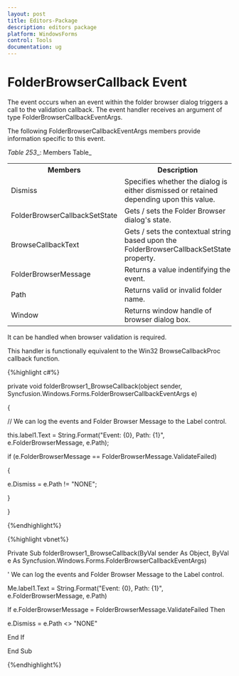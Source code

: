 ```yaml
---
layout: post
title: Editors-Package
description: editors package
platform: WindowsForms
control: Tools
documentation: ug
---
```


# FolderBrowserCallback Event

The event occurs when an event within the folder browser dialog triggers a call to the validation callback. The event handler receives an argument of type FolderBrowserCallbackEventArgs.

The following FolderBrowserCallbackEventArgs members provide information specific to this event.

_Table_ _253__: Members Table_

<table>
<tr>
<th>
Members</th><th>
Description</th></tr>
<tr>
<td>
Dismiss</td><td>
Specifies whether the dialog is either dismissed or retained depending upon this value.</td></tr>
<tr>
<td>
FolderBrowserCallbackSetState</td><td>
Gets / sets the Folder Browser dialog's state.</td></tr>
<tr>
<td>
BrowseCallbackText</td><td>
Gets / sets the contextual string based upon the FolderBrowserCallbackSetState property.</td></tr>
<tr>
<td>
FolderBrowserMessage</td><td>
Returns a value indentifying the event.</td></tr>
<tr>
<td>
Path</td><td>
Returns valid or invalid folder name.</td></tr>
<tr>
<td>
Window</td><td>
Returns window handle of browser dialog box.</td></tr>
</table>


It can be handled when browser validation is required.

This handler is functionally equivalent to the Win32 BrowseCallbackProc callback function.

{%highlight c#%}



private void folderBrowser1_BrowseCallback(object sender, Syncfusion.Windows.Forms.FolderBrowserCallbackEventArgs e)

{

// We can log the events and Folder Browser Message to the Label control.

this.label1.Text = String.Format("Event: {0}, Path: {1}", e.FolderBrowserMessage, e.Path);

if (e.FolderBrowserMessage == FolderBrowserMessage.ValidateFailed)

{

e.Dismiss = e.Path != "NONE";

}

}



{%endhighlight%}

{%highlight vbnet%}

Private Sub folderBrowser1_BrowseCallback(ByVal sender As Object, ByVal e As Syncfusion.Windows.Forms.FolderBrowserCallbackEventArgs)

' We can log the events and Folder Browser Message to the Label control.

Me.label1.Text = String.Format("Event: {0}, Path: {1}", e.FolderBrowserMessage, e.Path)

If e.FolderBrowserMessage = FolderBrowserMessage.ValidateFailed Then

e.Dismiss = e.Path &lt;&gt; "NONE"

End If

End Sub

{%endhighlight%}